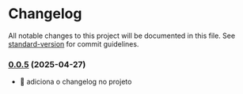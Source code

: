 # Changelog

All notable changes to this project will be documented in this file. See
[standard-version](https://github.com/conventional-changelog/standard-version)
for commit guidelines.

### [0.0.5](https://github.com/joaojuniorbr/gti-desenvolvimento-web-2/compare/v0.0.4...v0.0.5) (2025-04-27)

- :construction_worker: adiciona o changelog no projeto
